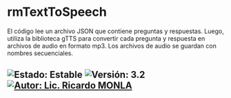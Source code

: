 # rmTextToSpeech
El código lee un archivo JSON que contiene preguntas y respuestas. Luego, utiliza la biblioteca gTTS para convertir cada pregunta y respuesta en archivos de audio en formato mp3. Los archivos de audio se guardan con nombres secuenciales.

![Estado: Estable](https://img.shields.io/badge/Estado-Estable-brightgreen)
![Versión: 3.2](https://img.shields.io/badge/Versión-3.2-blue)
[![Autor: Lic. Ricardo MONLA](https://img.shields.io/badge/Autor-Lic.%20Ricardo%20MONLA-orange)](mailto:rmonla@gmail.com)
--------------  
